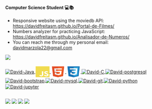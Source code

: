 #### Computer Science Student 💻📚

- Responsive website using the moviedb API: https://davidfreitasm.github.io/Portal-de-Filmes/
- Numbers analyzer for practicing JavaScript: https://davidfreitasm.github.io/Analisador-de-Numeros/
- You can reach me through my personal email: davidmarzola22@gmail.com

 <div>
  <a href="https://github.com/davidfreitasm">
  <img height="200em" src="https://github-readme-stats.vercel.app/api/top-langs/?username=davidfreitasm&exclude_repo=Inteligencia-Artificial&layout=compact&langs_count=7&theme=dracula"/>
</div>

  </div>
<div style="display: inline_block"><br>
  <img align="center" alt="David-Java" height="35" width="45" src="https://cdn.jsdelivr.net/gh/devicons/devicon/icons/java/java-original.svg">
  <img align="center" alt="David-Js" height="35" width="45" src="https://raw.githubusercontent.com/devicons/devicon/master/icons/javascript/javascript-plain.svg">
  <img align="center" alt="David-HTML" height="35" width="45" src="https://raw.githubusercontent.com/devicons/devicon/master/icons/html5/html5-original.svg">
  <img align="center" alt="David-CSS" height="35" width="45" src="https://raw.githubusercontent.com/devicons/devicon/master/icons/css3/css3-original.svg">
  <img align="center" alt="David-C" height="35" width="45" src="https://cdn.jsdelivr.net/gh/devicons/devicon/icons/c/c-original.svg">
  <img align="center" alt="David-postgresql" height="35" width="45" src="https://cdn.jsdelivr.net/gh/devicons/devicon/icons/postgresql/postgresql-original.svg">
  <img align="center" alt="David-bootstrap" height="35" width="45" src="https://cdn.jsdelivr.net/gh/devicons/devicon/icons/bootstrap/bootstrap-original.svg">
  <img align="center" alt="David-mysql" height="35" width="45" src="https://cdn.jsdelivr.net/gh/devicons/devicon/icons/mysql/mysql-plain.svg" />
  <img align="center" alt="David-git" height="35" width="45" src="https://cdn.jsdelivr.net/gh/devicons/devicon/icons/git/git-original.svg" />
  <img align="center" alt="David-python" height="35" width="45" src="https://cdn.jsdelivr.net/gh/devicons/devicon/icons/python/python-original.svg" />
  <img align="center" alt="David-jupyter" height="35" width="45" src="https://cdn.jsdelivr.net/gh/devicons/devicon/icons/jupyter/jupyter-original-wordmark.svg" />          
</div>

##

<div> 
  <a href="https://www.linkedin.com/in/davidfreitasm/" target="_blank"><img src="https://img.shields.io/badge/-LinkedIn-%230077B5?style=for-the-badge&logo=linkedin&logoColor=white" target="_blank"></a> 
  <a href="https://www.youtube.com/channel/UCqTaBCnMeFp4tTNsUMTFQUw" target="_blank"><img src="https://img.shields.io/badge/YouTube-FF0000?style=for-the-badge&logo=youtube&logoColor=white" target="_blank"></a>
 <a href="https://discord.com" target="_blank"><img src="https://img.shields.io/badge/Discord-7289DA?style=for-the-badge&logo=discord&logoColor=white" target="_blank"></a> 
  <a href = "mailto:davidmarzola22@gmail.com"><img src="https://img.shields.io/badge/-Gmail-%23333?style=for-the-badge&logo=gmail&logoColor=white" target="_blank"></a>
</div>
